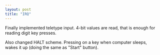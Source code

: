 ```yaml
---
layout: post
title: "IRQ"
---
```


Finally implemented teletype input. 4-bit values are read, that is enough for reading digit key presses.

Also changed HALT scheme. Pressing on a key when computer sleeps, wakes it up (doing the same as "Start" button).
